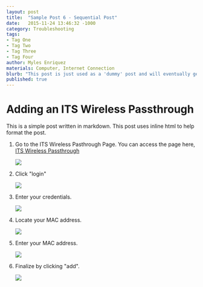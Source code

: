 ```yaml
---
layout: post
title:  "Sample Post 6 - Sequential Post"
date:   2015-11-24 13:46:32 -1000
category: Troubleshooting
tags:
- Tag One
- Tag Two
- Tag Three
- Tag Four
author: Myles Enriquez
materials: Computer, Internet Connection
blurb: "This post is just used as a 'dummy' post and will eventually get deleted. Lorem ipsum dolor sit amet, consectetur adipiscing elit. Proin mattis libero at tempor luctus. Suspendisse bibendum sem sed metus fermentum, convallis pharetra lorem iaculis."
published: true
---
```

# Adding an ITS Wireless Passthrough

This is a simple post written in markdown. This post uses inline html to help format the post.

1. Go to the ITS Wireless Pasthrough Page. You can access the page here, [ITS Wireless Passthrough](http://www.hawaii.edu/wireless/pt/)

    ![](http://placehold.it/500x300)

2. Click "login"

    ![](http://placehold.it/500x300)

3. Enter your credentials.

    ![](http://placehold.it/500x300)

4. Locate your MAC address.

    ![](http://placehold.it/500x300)

5. Enter your MAC address.

    ![](http://placehold.it/500x300)

6. Finalize by clicking "add".

    ![](http://placehold.it/500x300)